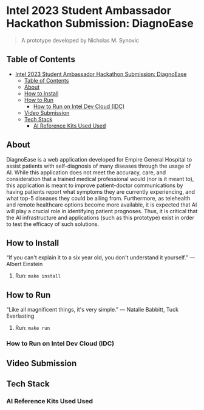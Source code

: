 # Intel 2023 Student Ambassador Hackathon Submission: DiagnoEase

> A prototype developed by Nicholas M. Synovic

## Table of Contents

- [Intel 2023 Student Ambassador Hackathon Submission: DiagnoEase](#intel-2023-student-ambassador-hackathon-submission-diagnoease)
  - [Table of Contents](#table-of-contents)
  - [About](#about)
  - [How to Install](#how-to-install)
  - [How to Run](#how-to-run)
    - [How to Run on Intel Dev Cloud (IDC)](#how-to-run-on-intel-dev-cloud-idc)
  - [Video Submission](#video-submission)
  - [Tech Stack](#tech-stack)
    - [AI Reference Kits Used Used](#ai-reference-kits-used-used)

## About

DiagnoEase is a web application developed for Empire General Hospital to assist
patients with self-diagnosis of many diseases through the usage of AI. While
this application does not meet the accuracy, care, and consideration that a
trained medical professional would (nor is it meant to), this application is
meant to improve patient-doctor communications by having patients report what
symptoms they are currently experiencing, and what top-5 diseases they could be
ailing from. Furthermore, as telehealth and remote healthcare options become
more available, it is expected that AI will play a crucial role in identifying
patient prognoses. Thus, it is critical that the AI infrastructure and
applications (such as this prototype) exist in order to test the efficacy of
such solutions.

## How to Install

“If you can't explain it to a six year old, you don't understand it yourself.” ―
Albert Einstein

1. Run: `make install`

## How to Run

“Like all magnificent things, it's very simple.” ― Natalie Babbitt, Tuck
Everlasting

1. Run: `make run`

### How to Run on Intel Dev Cloud (IDC)

## Video Submission

## Tech Stack

### AI Reference Kits Used Used
